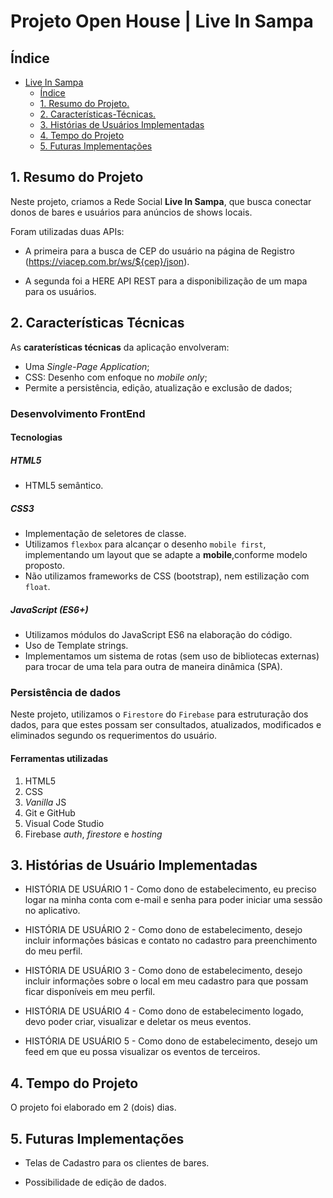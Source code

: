 # Projeto Open House | Live In Sampa 

## Índice
- [Live In Sampa](#live-in-sampa)
  - [Índice](#Índice)
  - [1. Resumo do Projeto.](#1-resumo-do-projeto)
  - [2. Características-Técnicas.](#2-características-técnicas)
  - [3. Histórias de Usuários Implementadas](#3-histórias-de-usuário-implementadas)
  - [4. Tempo do Projeto](#4-tempo-do-projeto)
  - [5. Futuras Implementações](#5-futuras-implementações)


## 1. Resumo do Projeto

Neste projeto, criamos a Rede Social **Live In Sampa**, que busca conectar donos de bares e usuários para anúncios de shows locais. 

Foram utilizadas duas APIs: 

* A primeira para a busca de CEP do usuário na página de Registro (https://viacep.com.br/ws/${cep}/json).

* A segunda foi a HERE API REST para a disponibilização de um mapa para os usuários.

## 2. Características Técnicas

As **caraterísticas técnicas** da aplicação envolveram:
- Uma *Single-Page Application*;
- CSS: Desenho com enfoque no _mobile only_;
- Permite a persistência, edição, atualização e exclusão de dados;

### Desenvolvimento FrontEnd

#### Tecnologias 

##### HTML5 
* HTML5 semântico.

##### CSS3
* Implementação de seletores de classe.
* Utilizamos `flexbox` para alcançar o desenho `mobile first`, implementando um layout que se adapte a **mobile**,conforme modelo proposto.
* Não utilizamos frameworks de CSS (bootstrap), nem estilização com `float`.

##### JavaScript (ES6+)

* Utilizamos módulos do JavaScript ES6 na elaboração do código.
* Uso de Template strings.
* Implementamos um sistema de rotas (sem uso de bibliotecas externas) para trocar de uma tela para outra de maneira dinâmica (SPA).

### Persistência de dados

Neste projeto, utilizamos o `Firestore` do `Firebase` para estruturação dos dados, para que estes possam ser consultados, atualizados, modificados e eliminados segundo os requerimentos do usuário.

#### Ferramentas utilizadas
1. HTML5
2. CSS
3. *Vanilla* JS
4. Git e GitHub
5. Visual Code Studio
6. Firebase *auth*, *firestore* e *hosting*

## 3. Histórias de Usuário Implementadas
 
* HISTÓRIA DE USUÁRIO 1 - Como dono de estabelecimento, eu preciso logar na minha conta com e-mail e senha para poder iniciar uma sessão no aplicativo.

* HISTÓRIA DE USUÁRIO 2 - Como dono de estabelecimento, desejo incluir informações básicas e contato no cadastro para preenchimento do meu perfil.

* HISTÓRIA DE USUÁRIO 3 - Como dono de estabelecimento, desejo incluir informações sobre o local em meu cadastro para que possam ficar disponíveis em meu perfil.

* HISTÓRIA DE USUÁRIO 4 - Como dono de estabelecimento logado, devo poder criar, visualizar e deletar os meus eventos.

* HISTÓRIA DE USUÁRIO 5 - Como dono de estabelecimento, desejo um feed em que eu possa visualizar os eventos de terceiros.

## 4. Tempo do Projeto
 
O projeto foi elaborado em 2 (dois) dias.

## 5. Futuras Implementações

* Telas de Cadastro para os clientes de bares.

* Possibilidade de edição de dados.
